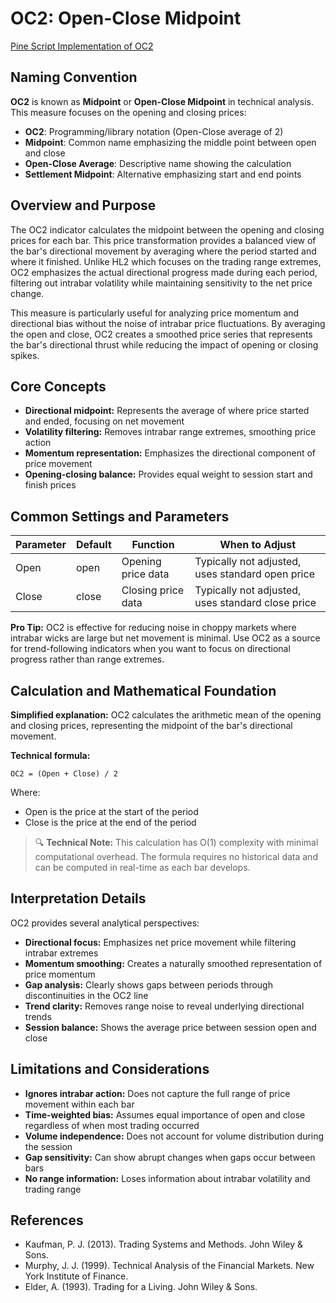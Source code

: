 # OC2: Open-Close Midpoint

[Pine Script Implementation of OC2](https://github.com/mihakralj/pinescript/blob/main/indicators/numerics/oc2.pine)

## Naming Convention

**OC2** is known as **Midpoint** or **Open-Close Midpoint** in technical analysis. This measure focuses on the opening and closing prices:

- **OC2**: Programming/library notation (Open-Close average of 2)
- **Midpoint**: Common name emphasizing the middle point between open and close
- **Open-Close Average**: Descriptive name showing the calculation
- **Settlement Midpoint**: Alternative emphasizing start and end points

## Overview and Purpose

The OC2 indicator calculates the midpoint between the opening and closing prices for each bar. This price transformation provides a balanced view of the bar's directional movement by averaging where the period started and where it finished. Unlike HL2 which focuses on the trading range extremes, OC2 emphasizes the actual directional progress made during each period, filtering out intrabar volatility while maintaining sensitivity to the net price change.

This measure is particularly useful for analyzing price momentum and directional bias without the noise of intrabar price fluctuations. By averaging the open and close, OC2 creates a smoothed price series that represents the bar's directional thrust while reducing the impact of opening or closing spikes.

## Core Concepts

* **Directional midpoint:** Represents the average of where price started and ended, focusing on net movement
* **Volatility filtering:** Removes intrabar range extremes, smoothing price action
* **Momentum representation:** Emphasizes the directional component of price movement
* **Opening-closing balance:** Provides equal weight to session start and finish prices

## Common Settings and Parameters

| Parameter | Default | Function | When to Adjust |
|-----------|---------|----------|---------------|
| Open | open | Opening price data | Typically not adjusted, uses standard open price |
| Close | close | Closing price data | Typically not adjusted, uses standard close price |

**Pro Tip:** OC2 is effective for reducing noise in choppy markets where intrabar wicks are large but net movement is minimal. Use OC2 as a source for trend-following indicators when you want to focus on directional progress rather than range extremes.

## Calculation and Mathematical Foundation

**Simplified explanation:**
OC2 calculates the arithmetic mean of the opening and closing prices, representing the midpoint of the bar's directional movement.

**Technical formula:**

```
OC2 = (Open + Close) / 2
```

Where:
- Open is the price at the start of the period
- Close is the price at the end of the period

> 🔍 **Technical Note:** This calculation has O(1) complexity with minimal computational overhead. The formula requires no historical data and can be computed in real-time as each bar develops.

## Interpretation Details

OC2 provides several analytical perspectives:

* **Directional focus:** Emphasizes net price movement while filtering intrabar extremes
* **Momentum smoothing:** Creates a naturally smoothed representation of price momentum
* **Gap analysis:** Clearly shows gaps between periods through discontinuities in the OC2 line
* **Trend clarity:** Removes range noise to reveal underlying directional trends
* **Session balance:** Shows the average price between session open and close

## Limitations and Considerations

* **Ignores intrabar action:** Does not capture the full range of price movement within each bar
* **Time-weighted bias:** Assumes equal importance of open and close regardless of when most trading occurred
* **Volume independence:** Does not account for volume distribution during the session
* **Gap sensitivity:** Can show abrupt changes when gaps occur between bars
* **No range information:** Loses information about intrabar volatility and trading range

## References

* Kaufman, P. J. (2013). Trading Systems and Methods. John Wiley & Sons.
* Murphy, J. J. (1999). Technical Analysis of the Financial Markets. New York Institute of Finance.
* Elder, A. (1993). Trading for a Living. John Wiley & Sons.
